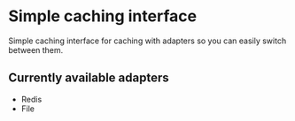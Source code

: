 # Simple caching interface
Simple caching interface for caching with adapters so you can easily switch between them.

## Currently available adapters
* Redis
* File
